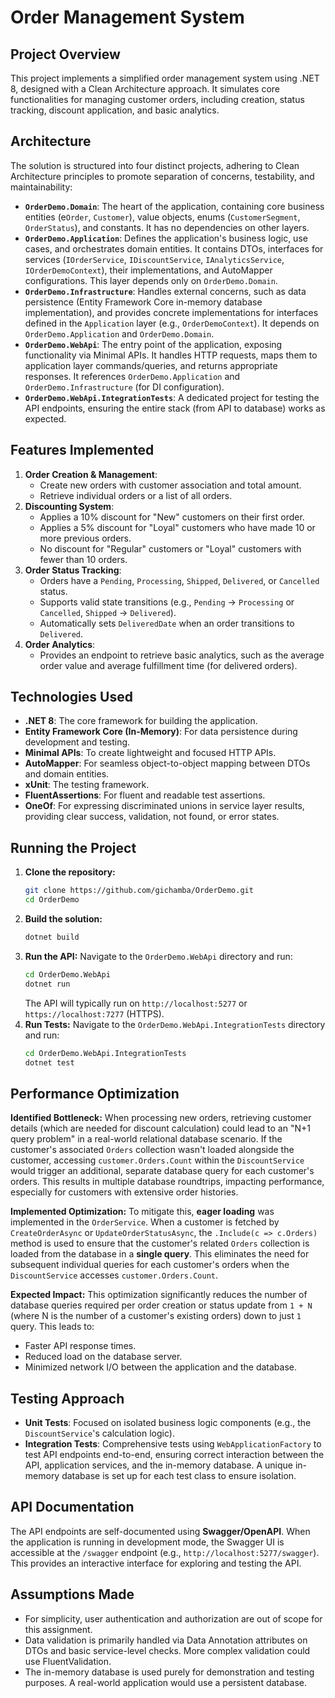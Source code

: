 # Order Management System

## Project Overview

This project implements a simplified order management system using .NET 8, designed with a Clean Architecture approach. It simulates core functionalities for managing customer orders, including creation, status tracking, discount application, and basic analytics.

## Architecture

The solution is structured into four distinct projects, adhering to Clean Architecture principles to promote separation of concerns, testability, and maintainability:

* **`OrderDemo.Domain`**: The heart of the application, containing core business entities (e`Order`, `Customer`), value objects, enums (`CustomerSegment`, `OrderStatus`), and constants. It has no dependencies on other layers.
* **`OrderDemo.Application`**: Defines the application's business logic, use cases, and orchestrates domain entities. It contains DTOs, interfaces for services (`IOrderService`, `IDiscountService`, `IAnalyticsService`, `IOrderDemoContext`), their implementations, and AutoMapper configurations. This layer depends only on `OrderDemo.Domain`.
* **`OrderDemo.Infrastructure`**: Handles external concerns, such as data persistence (Entity Framework Core in-memory database implementation), and provides concrete implementations for interfaces defined in the `Application` layer (e.g., `OrderDemoContext`). It depends on `OrderDemo.Application` and `OrderDemo.Domain`.
* **`OrderDemo.WebApi`**: The entry point of the application, exposing functionality via Minimal APIs. It handles HTTP requests, maps them to application layer commands/queries, and returns appropriate responses. It references `OrderDemo.Application` and `OrderDemo.Infrastructure` (for DI configuration).
* **`OrderDemo.WebApi.IntegrationTests`**: A dedicated project for testing the API endpoints, ensuring the entire stack (from API to database) works as expected.

## Features Implemented

1.  **Order Creation & Management**:
    * Create new orders with customer association and total amount.
    * Retrieve individual orders or a list of all orders.
2.  **Discounting System**:
    * Applies a 10% discount for "New" customers on their first order.
    * Applies a 5% discount for "Loyal" customers who have made 10 or more previous orders.
    * No discount for "Regular" customers or "Loyal" customers with fewer than 10 orders.
3.  **Order Status Tracking**:
    * Orders have a `Pending`, `Processing`, `Shipped`, `Delivered`, or `Cancelled` status.
    * Supports valid state transitions (e.g., `Pending` -> `Processing` or `Cancelled`, `Shipped` -> `Delivered`).
    * Automatically sets `DeliveredDate` when an order transitions to `Delivered`.
4.  **Order Analytics**:
    * Provides an endpoint to retrieve basic analytics, such as the average order value and average fulfillment time (for delivered orders).

## Technologies Used

* **.NET 8**: The core framework for building the application.
* **Entity Framework Core (In-Memory)**: For data persistence during development and testing.
* **Minimal APIs**: To create lightweight and focused HTTP APIs.
* **AutoMapper**: For seamless object-to-object mapping between DTOs and domain entities.
* **xUnit**: The testing framework.
* **FluentAssertions**: For fluent and readable test assertions.
* **OneOf**: For expressing discriminated unions in service layer results, providing clear success, validation, not found, or error states.

## Running the Project

1.  **Clone the repository:**
    ```bash
    git clone https://github.com/gichamba/OrderDemo.git
    cd OrderDemo
    ```
2.  **Build the solution:**
    ```bash
    dotnet build
    ```
3.  **Run the API:**
    Navigate to the `OrderDemo.WebApi` directory and run:
    ```bash
    cd OrderDemo.WebApi
    dotnet run
    ```
    The API will typically run on `http://localhost:5277` or `https://localhost:7277` (HTTPS).
4.  **Run Tests:**
    Navigate to the `OrderDemo.WebApi.IntegrationTests` directory and run:
    ```bash
    cd OrderDemo.WebApi.IntegrationTests
    dotnet test
    ```

## Performance Optimization

**Identified Bottleneck:**
When processing new orders, retrieving customer details (which are needed for discount calculation) could lead to an "N+1 query problem" in a real-world relational database scenario. If the customer's associated `Orders` collection wasn't loaded alongside the customer, accessing `customer.Orders.Count` within the `DiscountService` would trigger an additional, separate database query for each customer's orders. This results in multiple database roundtrips, impacting performance, especially for customers with extensive order histories.

**Implemented Optimization:**
To mitigate this, **eager loading** was implemented in the `OrderService`. When a customer is fetched by `CreateOrderAsync` or `UpdateOrderStatusAsync`, the `.Include(c => c.Orders)` method is used to ensure that the customer's related `Orders` collection is loaded from the database in a **single query**. This eliminates the need for subsequent individual queries for each customer's orders when the `DiscountService` accesses `customer.Orders.Count`.

**Expected Impact:**
This optimization significantly reduces the number of database queries required per order creation or status update from `1 + N` (where N is the number of a customer's existing orders) down to just `1` query. This leads to:
* Faster API response times.
* Reduced load on the database server.
* Minimized network I/O between the application and the database.

## Testing Approach

* **Unit Tests**: Focused on isolated business logic components (e.g., the `DiscountService`'s calculation logic).
* **Integration Tests**: Comprehensive tests using `WebApplicationFactory` to test API endpoints end-to-end, ensuring correct interaction between the API, application services, and the in-memory database. A unique in-memory database is set up for each test class to ensure isolation.

## API Documentation

The API endpoints are self-documented using **Swagger/OpenAPI**. When the application is running in development mode, the Swagger UI is accessible at the `/swagger` endpoint (e.g., `http://localhost:5277/swagger`). This provides an interactive interface for exploring and testing the API.

## Assumptions Made

* For simplicity, user authentication and authorization are out of scope for this assignment.
* Data validation is primarily handled via Data Annotation attributes on DTOs and basic service-level checks. More complex validation could use FluentValidation.
* The in-memory database is used purely for demonstration and testing purposes. A real-world application would use a persistent database.
